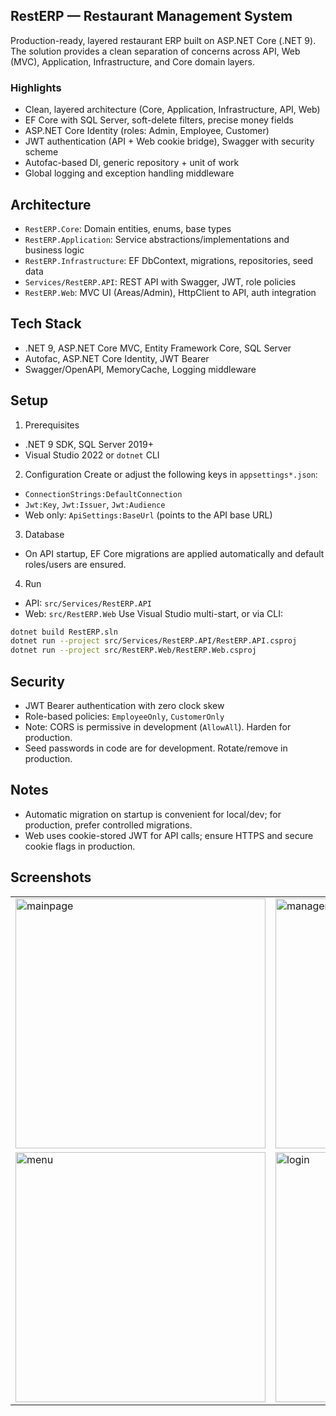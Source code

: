 ## RestERP — Restaurant Management System

Production-ready, layered restaurant ERP built on ASP.NET Core (.NET 9). The solution provides a clean separation of concerns across API, Web (MVC), Application, Infrastructure, and Core domain layers.

### Highlights
- Clean, layered architecture (Core, Application, Infrastructure, API, Web)
- EF Core with SQL Server, soft-delete filters, precise money fields
- ASP.NET Core Identity (roles: Admin, Employee, Customer)
- JWT authentication (API + Web cookie bridge), Swagger with security scheme
- Autofac-based DI, generic repository + unit of work
- Global logging and exception handling middleware

## Architecture
- `RestERP.Core`: Domain entities, enums, base types
- `RestERP.Application`: Service abstractions/implementations and business logic
- `RestERP.Infrastructure`: EF DbContext, migrations, repositories, seed data
- `Services/RestERP.API`: REST API with Swagger, JWT, role policies
- `RestERP.Web`: MVC UI (Areas/Admin), HttpClient to API, auth integration

## Tech Stack
- .NET 9, ASP.NET Core MVC, Entity Framework Core, SQL Server
- Autofac, ASP.NET Core Identity, JWT Bearer
- Swagger/OpenAPI, MemoryCache, Logging middleware

## Setup
1) Prerequisites
- .NET 9 SDK, SQL Server 2019+
- Visual Studio 2022 or `dotnet` CLI

2) Configuration
Create or adjust the following keys in `appsettings*.json`:
- `ConnectionStrings:DefaultConnection`
- `Jwt:Key`, `Jwt:Issuer`, `Jwt:Audience`
- Web only: `ApiSettings:BaseUrl` (points to the API base URL)

3) Database
- On API startup, EF Core migrations are applied automatically and default roles/users are ensured.

4) Run
- API: `src/Services/RestERP.API`
- Web: `src/RestERP.Web`
Use Visual Studio multi-start, or via CLI:
```bash
dotnet build RestERP.sln
dotnet run --project src/Services/RestERP.API/RestERP.API.csproj
dotnet run --project src/RestERP.Web/RestERP.Web.csproj
```

## Security
- JWT Bearer authentication with zero clock skew
- Role-based policies: `EmployeeOnly`, `CustomerOnly`
- Note: CORS is permissive in development (`AllowAll`). Harden for production.
- Seed passwords in code are for development. Rotate/remove in production.

## Notes
- Automatic migration on startup is convenient for local/dev; for production, prefer controlled migrations.
- Web uses cookie-stored JWT for API calls; ensure HTTPS and secure cookie flags in production.

## Screenshots
<div align="center">
    <table>
        <tr>
            <td>
                <img src="https://github.com/user-attachments/assets/14fcac76-30d6-4b66-a919-d73a881c8e60" alt="mainpage" width="400"/>
            </td>
            <td>
                <img src="https://github.com/user-attachments/assets/4a868afa-651f-49c2-9358-d9650db4b7b2" alt="management" width="400"/>
            </td>
        </tr>
        <tr>
            <td>
                <img src="https://github.com/user-attachments/assets/74c4cadd-49ca-43e6-8060-00a5ba1af2b2" alt="menu" width="400"/>
            </td>
            <td>
                <img src="https://github.com/user-attachments/assets/8db0fe5f-c4d0-41a5-abc3-c5aa52bf1d85" alt="login" width="400"/>
            </td>
        </tr>
    </table>
</div>

